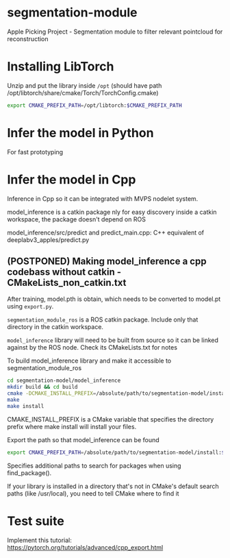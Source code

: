 # segmentation-module
Apple Picking Project - Segmentation module to filter relevant pointcloud for reconstruction

# Installing LibTorch
Unzip and put the library inside `/opt` (should have path /opt/libtorch/share/cmake/Torch/TorchConfig.cmake)
```bash
export CMAKE_PREFIX_PATH=/opt/libtorch:$CMAKE_PREFIX_PATH
```
 

# Infer the model in Python
For fast prototyping



# Infer the model in Cpp 
Inference in Cpp so it can be integrated with MVPS nodelet system.

model_inference is a catkin package nly for easy discovery inside a catkin workspace, the package doesn't depend on ROS

model_inference/src/predict and predict_main.cpp: C++ equivalent of deeplabv3_apples/predict.py


## (POSTPONED) Making model_inference a cpp codebass without catkin - CMakeLists_non_catkin.txt
After training, model.pth is obtain, which needs to be converted to model.pt using `export.py`.

`segmentation_module_ros` is a ROS catkin package. Include only that directory in the catkin workspace. 

`model_inference` library will need to be built from source so it can be linked against by the ROS node. 
Check its CMakeLists.txt for notes

To build model_inference library and make it accessible to segmentation_module_ros 
```bash
cd segmentation-model/model_inference
mkdir build && cd build
cmake -DCMAKE_INSTALL_PREFIX=/absolute/path/to/segmentation-model/install ..
make
make install
```
CMAKE_INSTALL_PREFIX is a CMake variable that specifies the directory prefix where make install will install your files.

Export the path so that model_inference can be found
```bash
export CMAKE_PREFIX_PATH=/absolute/path/to/segmentation-model/install:$CMAKE_PREFIX_PATH
```
Specifies additional paths to search for packages when using find_package().

If your library is installed in a directory that's not in CMake's default search paths (like /usr/local), you need to tell CMake where to find it

# Test suite
Implement this tutorial: https://pytorch.org/tutorials/advanced/cpp_export.html

 